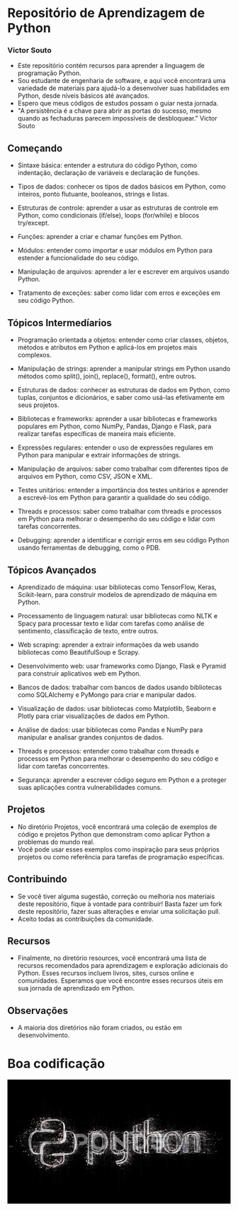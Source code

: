 # Repositório de Aprendizagem de Python

### Victor Souto

* Este repositório contém recursos para aprender a linguagem de programação Python.
* Sou estudante de engenharia de software, e aqui você encontrará uma variedade de materiais para ajudá-lo a desenvolver suas habilidades em Python, desde níveis básicos até avançados.
* Espero que meus códigos de estudos possam o guiar nesta jornada.
* "A persistência é a chave para abrir as portas do sucesso, mesmo quando as fechaduras parecem impossíveis de desbloquear." Victor Souto

## Começando

* Sintaxe básica: entender a estrutura do código Python, como indentação, declaração de variáveis e declaração de funções.

* Tipos de dados: conhecer os tipos de dados básicos em Python, como inteiros, ponto flutuante, booleanos, strings e listas.

* Estruturas de controle: aprender a usar as estruturas de controle em Python, como condicionais (if/else), loops (for/while) e blocos try/except.

* Funções: aprender a criar e chamar funções em Python.

* Módulos: entender como importar e usar módulos em Python para estender a funcionalidade do seu código.

* Manipulação de arquivos: aprender a ler e escrever em arquivos usando Python.

* Tratamento de exceções: saber como lidar com erros e exceções em seu código Python.

## Tópicos Intermedíarios

* Programação orientada a objetos: entender como criar classes, objetos, métodos e atributos em Python e aplicá-los em projetos mais complexos.

* Manipulação de strings: aprender a manipular strings em Python usando métodos como split(), join(), replace(), format(), entre outros.

* Estruturas de dados: conhecer as estruturas de dados em Python, como tuplas, conjuntos e dicionários, e saber como usá-las efetivamente em seus projetos.

* Bibliotecas e frameworks: aprender a usar bibliotecas e frameworks populares em Python, como NumPy, Pandas, Django e Flask, para realizar tarefas específicas de maneira mais eficiente.

* Expressões regulares: entender o uso de expressões regulares em Python para manipular e extrair informações de strings.

* Manipulação de arquivos: saber como trabalhar com diferentes tipos de arquivos em Python, como CSV, JSON e XML.

* Testes unitários: entender a importância dos testes unitários e aprender a escrevê-los em Python para garantir a qualidade do seu código.

* Threads e processos: saber como trabalhar com threads e processos em Python para melhorar o desempenho do seu código e lidar com tarefas concorrentes.

* Debugging: aprender a identificar e corrigir erros em seu código Python usando ferramentas de debugging, como o PDB.

## Tópicos Avançados

* Aprendizado de máquina: usar bibliotecas como TensorFlow, Keras, Scikit-learn, para construir modelos de aprendizado de máquina em Python.

* Processamento de linguagem natural: usar bibliotecas como NLTK e Spacy para processar texto e lidar com tarefas como análise de sentimento, classificação de texto, entre outros.

* Web scraping: aprender a extrair informações da web usando bibliotecas como BeautifulSoup e Scrapy.

* Desenvolvimento web: usar frameworks como Django, Flask e Pyramid para construir aplicativos web em Python.

* Bancos de dados: trabalhar com bancos de dados usando bibliotecas como SQLAlchemy e PyMongo para criar e manipular dados.

* Visualização de dados: usar bibliotecas como Matplotlib, Seaborn e Plotly para criar visualizações de dados em Python.

* Análise de dados: usar bibliotecas como Pandas e NumPy para manipular e analisar grandes conjuntos de dados.

* Threads e processos: entender como trabalhar com threads e processos em Python para melhorar o desempenho do seu código e lidar com tarefas concorrentes.

* Segurança: aprender a escrever código seguro em Python e a proteger suas aplicações contra vulnerabilidades comuns.

## Projetos

* No diretório Projetos, você encontrará uma coleção de exemplos de código e projetos Python que demonstram como aplicar Python a problemas do mundo real.
* Você pode usar esses exemplos como inspiração para seus próprios projetos ou como referência para tarefas de programação específicas.

## Contribuindo

* Se você tiver alguma sugestão, correção ou melhoria nos materiais deste repositório, fique à vontade para contribuir! Basta fazer um fork deste repositório, fazer suas alterações e enviar uma solicitação pull.
* Aceito todas as contribuições da comunidade.

## Recursos

* Finalmente, no diretório resources, você encontrará uma lista de recursos recomendados para aprendizagem e exploração adicionais do Python. Esses recursos incluem livros, sites, cursos online e comunidades. Esperamos que você encontre esses recursos úteis em sua jornada de aprendizado em Python.

## Observações

* A maioria dos diretórios não foram criados, ou estão em desenvolvimento.

# Boa codificação

<img src="python.PNG">